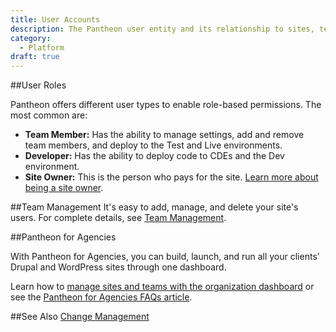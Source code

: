 ```yaml
---
title: User Accounts
description: The Pantheon user entity and its relationship to sites, teams, and organizations.
category:
  - Platform
draft: true
---
```


##User Roles

Pantheon offers different user types to enable role-based permissions. The most common are:

- **Team Member:** Has the ability to manage settings, add and remove team members, and deploy to the Test and Live environments.
- **Developer:** Has the ability to deploy code to CDEs and the Dev environment.
- **Site Owner:** This is the person who pays for the site. [Learn more about being a site owner](/docs/articles/sites/new-site-owner/).


##Team Management
It's easy to add, manage, and delete your site's users. For complete details, see [Team Management](https://pantheon.io/docs/articles/sites/team-management/).

##Pantheon for Agencies

With Pantheon for Agencies, you can build, launch, and run all your clients’ Drupal and WordPress sites through one dashboard.

Learn how to [manage sites and teams with the organization dashboard](/docs/articles/organizations/managing-sites-and-teams-with-the-organization-dashboard/) or see the [Pantheon for Agencies FAQs article](/docs/articles/organizations/pantheon-for-agencies/faq/).

##See Also
[Change Management](/docs/articles/organizations/change-management/)
